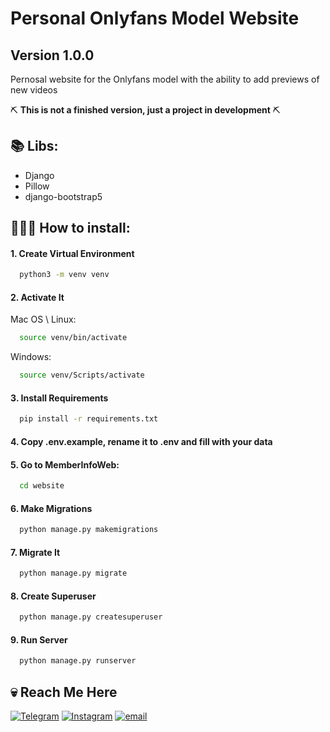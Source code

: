 # Personal Onlyfans Model Website
## Version 1.0.0

Pernosal website for the Onlyfans model with the ability to add previews of new videos

⛏️ **This is not a finished version, just a project in development** ⛏️

📚 Libs:
-
- Django
- Pillow
- django-bootstrap5



## 👨🏻‍💻 How to install:

#### 1️. Create Virtual Environment
```bash
  python3 -m venv venv
```

#### 2️. Activate It
Mac OS \ Linux:
```bash
  source venv/bin/activate
```
Windows:
```bash
  source venv/Scripts/activate
```

#### 3️. Install Requirements
```bash
  pip install -r requirements.txt
```

#### 4. Copy .env.example, rename it to .env and fill with your data

#### 5. Go to MemberInfoWeb:
```bash
  cd website
```

#### 6. Make Migrations
```bash
  python manage.py makemigrations
```

#### 7. Migrate It
```bash
  python manage.py migrate
```

#### 8. Create Superuser
```bash
  python manage.py createsuperuser
```

#### 9. Run Server
```bash
  python manage.py runserver
```

## 💀 Reach Me Here
[![Telegram](https://img.shields.io/badge/Telegram-blue?style=for-the-badge&logo=telegram&logoColor=white)](https://t.me/ihatemylifebutiluvmoney)
[![Instagram](https://img.shields.io/badge/Instagram-purple?style=for-the-badge&logo=Instagram&logoColor=white)](https://instagram.com/herbalsomml)
[![email](https://img.shields.io/badge/Gmail-D14836?style=for-the-badge&logo=gmail&logoColor=white)](mailto:herbalsomml@gmail.com)